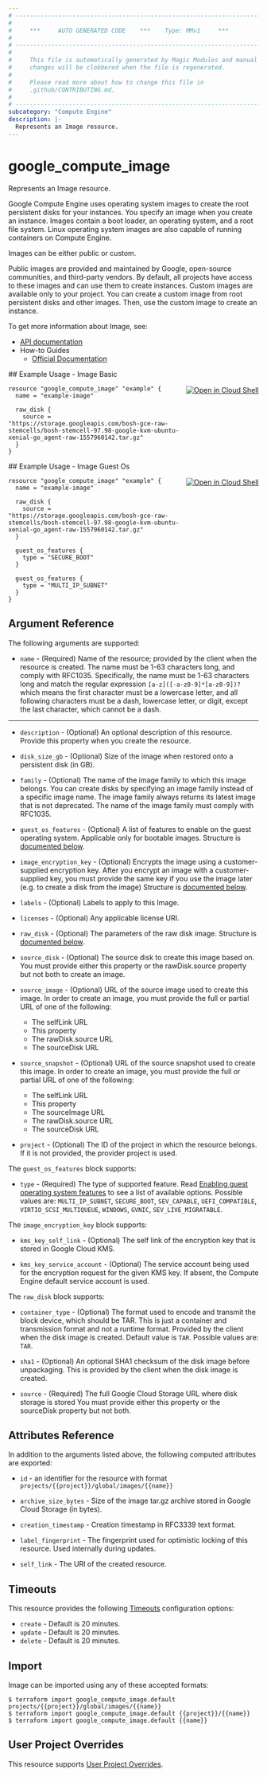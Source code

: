 ```yaml
---
# ----------------------------------------------------------------------------
#
#     ***     AUTO GENERATED CODE    ***    Type: MMv1     ***
#
# ----------------------------------------------------------------------------
#
#     This file is automatically generated by Magic Modules and manual
#     changes will be clobbered when the file is regenerated.
#
#     Please read more about how to change this file in
#     .github/CONTRIBUTING.md.
#
# ----------------------------------------------------------------------------
subcategory: "Compute Engine"
description: |-
  Represents an Image resource.
---
```


# google\_compute\_image

Represents an Image resource.

Google Compute Engine uses operating system images to create the root
persistent disks for your instances. You specify an image when you create
an instance. Images contain a boot loader, an operating system, and a
root file system. Linux operating system images are also capable of
running containers on Compute Engine.

Images can be either public or custom.

Public images are provided and maintained by Google, open-source
communities, and third-party vendors. By default, all projects have
access to these images and can use them to create instances.  Custom
images are available only to your project. You can create a custom image
from root persistent disks and other images. Then, use the custom image
to create an instance.


To get more information about Image, see:

* [API documentation](https://cloud.google.com/compute/docs/reference/v1/images)
* How-to Guides
    * [Official Documentation](https://cloud.google.com/compute/docs/images)

<div class = "oics-button" style="float: right; margin: 0 0 -15px">
  <a href="https://console.cloud.google.com/cloudshell/open?cloudshell_git_repo=https%3A%2F%2Fgithub.com%2Fterraform-google-modules%2Fdocs-examples.git&cloudshell_working_dir=image_basic&cloudshell_image=gcr.io%2Fgraphite-cloud-shell-images%2Fterraform%3Alatest&open_in_editor=main.tf&cloudshell_print=.%2Fmotd&cloudshell_tutorial=.%2Ftutorial.md" target="_blank">
    <img alt="Open in Cloud Shell" src="//gstatic.com/cloudssh/images/open-btn.svg" style="max-height: 44px; margin: 32px auto; max-width: 100%;">
  </a>
</div>
## Example Usage - Image Basic


```hcl
resource "google_compute_image" "example" {
  name = "example-image"

  raw_disk {
    source = "https://storage.googleapis.com/bosh-gce-raw-stemcells/bosh-stemcell-97.98-google-kvm-ubuntu-xenial-go_agent-raw-1557960142.tar.gz"
  }
}
```
<div class = "oics-button" style="float: right; margin: 0 0 -15px">
  <a href="https://console.cloud.google.com/cloudshell/open?cloudshell_git_repo=https%3A%2F%2Fgithub.com%2Fterraform-google-modules%2Fdocs-examples.git&cloudshell_working_dir=image_guest_os&cloudshell_image=gcr.io%2Fgraphite-cloud-shell-images%2Fterraform%3Alatest&open_in_editor=main.tf&cloudshell_print=.%2Fmotd&cloudshell_tutorial=.%2Ftutorial.md" target="_blank">
    <img alt="Open in Cloud Shell" src="//gstatic.com/cloudssh/images/open-btn.svg" style="max-height: 44px; margin: 32px auto; max-width: 100%;">
  </a>
</div>
## Example Usage - Image Guest Os


```hcl
resource "google_compute_image" "example" {
  name = "example-image"

  raw_disk {
    source = "https://storage.googleapis.com/bosh-gce-raw-stemcells/bosh-stemcell-97.98-google-kvm-ubuntu-xenial-go_agent-raw-1557960142.tar.gz"
  }

  guest_os_features {
    type = "SECURE_BOOT"
  }

  guest_os_features {
    type = "MULTI_IP_SUBNET"
  }
}
```

## Argument Reference

The following arguments are supported:


* `name` -
  (Required)
  Name of the resource; provided by the client when the resource is
  created. The name must be 1-63 characters long, and comply with
  RFC1035. Specifically, the name must be 1-63 characters long and
  match the regular expression `[a-z]([-a-z0-9]*[a-z0-9])?` which means
  the first character must be a lowercase letter, and all following
  characters must be a dash, lowercase letter, or digit, except the
  last character, which cannot be a dash.


- - -


* `description` -
  (Optional)
  An optional description of this resource. Provide this property when
  you create the resource.

* `disk_size_gb` -
  (Optional)
  Size of the image when restored onto a persistent disk (in GB).

* `family` -
  (Optional)
  The name of the image family to which this image belongs. You can
  create disks by specifying an image family instead of a specific
  image name. The image family always returns its latest image that is
  not deprecated. The name of the image family must comply with
  RFC1035.

* `guest_os_features` -
  (Optional)
  A list of features to enable on the guest operating system.
  Applicable only for bootable images.
  Structure is [documented below](#nested_guest_os_features).

* `image_encryption_key` -
  (Optional)
  Encrypts the image using a customer-supplied encryption key.
  After you encrypt an image with a customer-supplied key, you must
  provide the same key if you use the image later (e.g. to create a
  disk from the image)
  Structure is [documented below](#nested_image_encryption_key).

* `labels` -
  (Optional)
  Labels to apply to this Image.

* `licenses` -
  (Optional)
  Any applicable license URI.

* `raw_disk` -
  (Optional)
  The parameters of the raw disk image.
  Structure is [documented below](#nested_raw_disk).

* `source_disk` -
  (Optional)
  The source disk to create this image based on.
  You must provide either this property or the
  rawDisk.source property but not both to create an image.

* `source_image` -
  (Optional)
  URL of the source image used to create this image. In order to create an image, you must provide the full or partial
  URL of one of the following:
  * The selfLink URL
  * This property
  * The rawDisk.source URL
  * The sourceDisk URL

* `source_snapshot` -
  (Optional)
  URL of the source snapshot used to create this image.
  In order to create an image, you must provide the full or partial URL of one of the following:
  * The selfLink URL
  * This property
  * The sourceImage URL
  * The rawDisk.source URL
  * The sourceDisk URL

* `project` - (Optional) The ID of the project in which the resource belongs.
    If it is not provided, the provider project is used.


<a name="nested_guest_os_features"></a>The `guest_os_features` block supports:

* `type` -
  (Required)
  The type of supported feature. Read [Enabling guest operating system features](https://cloud.google.com/compute/docs/images/create-delete-deprecate-private-images#guest-os-features) to see a list of available options.
  Possible values are: `MULTI_IP_SUBNET`, `SECURE_BOOT`, `SEV_CAPABLE`, `UEFI_COMPATIBLE`, `VIRTIO_SCSI_MULTIQUEUE`, `WINDOWS`, `GVNIC`, `SEV_LIVE_MIGRATABLE`.

<a name="nested_image_encryption_key"></a>The `image_encryption_key` block supports:

* `kms_key_self_link` -
  (Optional)
  The self link of the encryption key that is stored in Google Cloud
  KMS.

* `kms_key_service_account` -
  (Optional)
  The service account being used for the encryption request for the
  given KMS key. If absent, the Compute Engine default service
  account is used.

<a name="nested_raw_disk"></a>The `raw_disk` block supports:

* `container_type` -
  (Optional)
  The format used to encode and transmit the block device, which
  should be TAR. This is just a container and transmission format
  and not a runtime format. Provided by the client when the disk
  image is created.
  Default value is `TAR`.
  Possible values are: `TAR`.

* `sha1` -
  (Optional)
  An optional SHA1 checksum of the disk image before unpackaging.
  This is provided by the client when the disk image is created.

* `source` -
  (Required)
  The full Google Cloud Storage URL where disk storage is stored
  You must provide either this property or the sourceDisk property
  but not both.

## Attributes Reference

In addition to the arguments listed above, the following computed attributes are exported:

* `id` - an identifier for the resource with format `projects/{{project}}/global/images/{{name}}`

* `archive_size_bytes` -
  Size of the image tar.gz archive stored in Google Cloud Storage (in
  bytes).

* `creation_timestamp` -
  Creation timestamp in RFC3339 text format.

* `label_fingerprint` -
  The fingerprint used for optimistic locking of this resource. Used
  internally during updates.
* `self_link` - The URI of the created resource.


## Timeouts

This resource provides the following
[Timeouts](https://developer.hashicorp.com/terraform/plugin/sdkv2/resources/retries-and-customizable-timeouts) configuration options:

- `create` - Default is 20 minutes.
- `update` - Default is 20 minutes.
- `delete` - Default is 20 minutes.

## Import


Image can be imported using any of these accepted formats:

```
$ terraform import google_compute_image.default projects/{{project}}/global/images/{{name}}
$ terraform import google_compute_image.default {{project}}/{{name}}
$ terraform import google_compute_image.default {{name}}
```

## User Project Overrides

This resource supports [User Project Overrides](https://registry.terraform.io/providers/hashicorp/google/latest/docs/guides/provider_reference#user_project_override).
